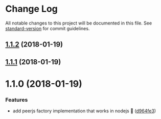# Change Log

All notable changes to this project will be documented in this file. See [standard-version](https://github.com/conventional-changelog/standard-version) for commit guidelines.

<a name="1.1.2"></a>
## [1.1.2](https://github.com/web-mech/peerjs-nodejs/compare/v1.1.1...v1.1.2) (2018-01-19)



<a name="1.1.1"></a>
## [1.1.1](http://web-mech/peerjs-nodejs/compare/v1.1.0...v1.1.1) (2018-01-19)



<a name="1.1.0"></a>
# 1.1.0 (2018-01-19)


### Features

* add peerjs factory implementation that works in nodejs 🎉 ([d964fe3](http://web-mech/peerjs-nodejs/commits/d964fe3))
